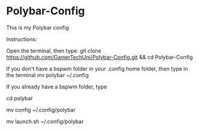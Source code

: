 # Polybar-Config
This is my Polybar config 

Instructions:

Open the terminal, then type:
git clone https://github.com/GamerTechUni/Polybar-Config.git && cd Polybar-Config

If you don't have a bspwm folder in your .config home folder, then type in the terminal
mv polybar ~/.config

If you already have a bspwm folder, type

cd polybar

mv config ~/.config/polybar

mv launch.sh ~/.config/polybar
